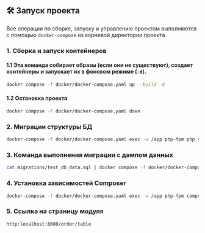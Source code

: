 ## 🛠️ Запуск проекта

Все операции по сборке, запуску и управлению проектом выполняются с помощью `docker-compose` из корневой директории проекта.

### 1. Сборка и запуск контейнеров

#### 1.1 Эта команда собирает образы (если они не существуют), создает контейнеры и запускает их в фоновом режиме (`-d`).

```bash
docker compose -f docker/docker-compose.yaml up --build -d
```

#### 1.2 Остановка проекта
```bash
docker compose -f docker/docker-compose.yaml down
```


### 2. Миграции структуры БД
```bash  
docker-compose -f docker/docker-compose.yaml exec -w /app php-fpm php yii migrate
```

### 3. Команда выполнения миграции с дампом данных
```bash
cat migrations/test_db_data.sql | docker compose -f docker/docker-compose.yaml exec -T mysql mysql -u root -pyour_mysql_root_password yii2_db
```

### 4. Установка зависимостей Composer
```bash
docker-compose -f docker/docker-compose.yaml exec -w /app php-fpm composer install
```

### 5. Ссылка на страницу модуля
```
http:localhost:8080/order/table
```